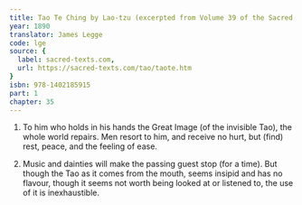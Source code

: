 ```yaml
---
title: Tao Te Ching by Lao-tzu (excerpted from Volume 39 of the Sacred Books of the East.)
year: 1890
translator: James Legge
code: lge
source: {
  label: sacred-texts.com,
  url: https://sacred-texts.com/tao/taote.htm
}
isbn: 978-1402185915
part: 1
chapter: 35
---
```

1. To him who holds in his hands the Great Image (of the invisible
Tao), the whole world repairs. Men resort to him, and receive no hurt,
but (find) rest, peace, and the feeling of ease. 

2. Music and dainties will make the passing guest stop (for a time).
But though the Tao as it comes from the mouth, seems insipid and has
no flavour, though it seems not worth being looked at or listened
to, the use of it is inexhaustible.